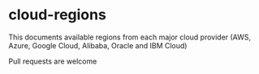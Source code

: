 # cloud-regions

This documents available regions from each major cloud provider (AWS, Azure, Google Cloud, Alibaba, Oracle and IBM Cloud)

Pull requests are welcome
